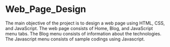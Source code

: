 # Web_Page_Design
The main objective of the project is to design a web page using HTML, CSS, and JavaScript. The web page consists of Home, Blog, and JavaScript menu tabs. The Blog menu consists of information about the technologies. The Javascript menu consists of sample codings using Javascript.
